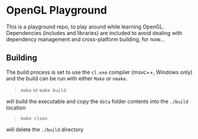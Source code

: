 # OpenGL Playground
This is a playground repo, to play around while learning OpenGL.
Dependencies (includes and libraries) are included to avoid dealing with
dependency management and cross-platform building, for now...

## Building
The build process is set to use the `cl.exe` compiler (msvc++, Windows only)
and the build can be run with either `Make` or `nmake`.

> `make` or `make build` 

will build the executable and copy the `data` folder contents into the `./build` location

> `make clean`

will delete the `./build` directory